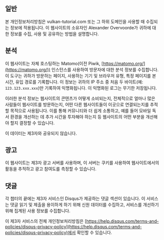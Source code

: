 ﻿## 일반

본 개인정보처리방침은 vulkan-tutorial.com 또는 그 하위 도메인을 사용할 때 수집되는 정보에 적용됩니다. 이 웹사이트의 소유자인 Alexander Overvoorde가 귀하에 대한 정보를 수집, 사용 및 공유하는 방법을 설명합니다.

## 분석

이 웹사이트는 자체 호스팅하는 Matomo(이전 Piwik, [https://matomo.org/](https://matomo.org/)) 인스턴스를 사용하여 방문자에 대한 분석 정보를 수집합니다. 이 도구는 귀하가 방문하는 페이지, 사용하는 기기 및 브라우저 유형, 특정 페이지를 본 시간, 유입 경로를 기록합니다. 이 정보는 귀하의 IP 주소 중 처음 두 바이트(예: `123.123.xxx.xxx`)만 기록하여 익명화됩니다. 이 익명화된 로그는 무기한 저장됩니다.

이러한 분석 정보는 웹사이트의 콘텐츠가 어떻게 소비되는지, 전체적으로 얼마나 많은 사람들이 웹사이트를 방문하는지, 어떤 다른 웹사이트들이 이곳으로 연결되는지를 추적할 목적으로 사용됩니다. 이를 통해 커뮤니티와 더 쉽게 소통하고, 예를 들어 모바일 독서 환경을 개선하는 데 추가 시간을 투자해야 하는지 등 웹사이트의 어떤 부분을 개선해야 할지 결정할 수 있습니다.

이 데이터는 제3자와 공유되지 않습니다.

## 광고

이 웹사이트는 제3자 광고 서버를 사용하며, 이 서버는 쿠키를 사용하여 웹사이트에서의 활동을 추적하고 광고 참여도를 측정할 수 있습니다.

## 댓글

각 챕터의 끝에는 제3자 서비스인 Disqus가 제공하는 댓글 섹션이 있습니다. 이 서비스는 댓글 읽기 및 제출을 용이하게 하기 위해 신원 데이터를 수집하고, 서비스를 개선하기 위해 집계된 사용 정보를 수집합니다.

이 제3자 서비스의 전체 개인정보처리방침은 [https://help.disqus.com/terms-and-policies/disqus-privacy-policy](https://help.disqus.com/terms-and-policies/disqus-privacy-policy)에서 확인할 수 있습니다.